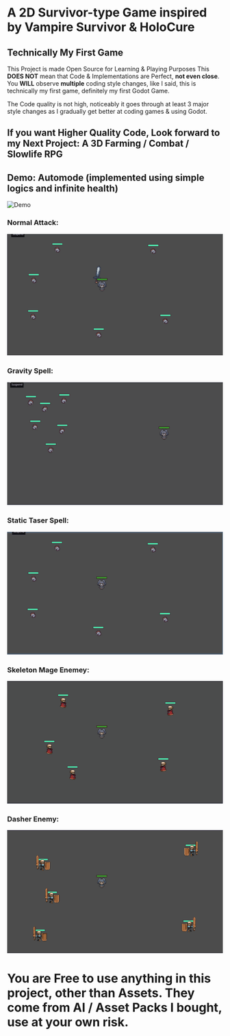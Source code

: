 # A 2D Survivor-type Game inspired by Vampire Survivor & HoloCure


## Technically My First Game

This Project is made Open Source for Learning & Playing Purposes
This **DOES NOT** mean that Code & Implementations are Perfect, **not even close**.
You **WILL** observe **multiple** coding style changes, like I said, this is technically my first game, definitely my first Godot Game.

The Code quality is not high, noticeably it goes through at least 3 major style changes as I gradually get better at coding games & using Godot.

## If you want Higher Quality Code, Look forward to my Next Project:   A 3D Farming / Combat / Slowlife RPG

## Demo: Automode (implemented using simple logics and infinite health)
![Demo](demo_gifs/overview.gif)

### Normal Attack:
![Demo](demo_gifs/normal_attack.gif)
### Gravity Spell:
![Demo](demo_gifs/gravity.gif)
### Static Taser Spell:
![Demo](demo_gifs/static.gif)

### Skeleton Mage Enemey:
![Demo](demo_gifs/skeleton_mage.gif)
### Dasher Enemy:
![Demo](demo_gifs/dasher.gif)


# You are Free to use anything in this project, other than Assets. They come from AI / Asset Packs I bought, use at your own risk. 
